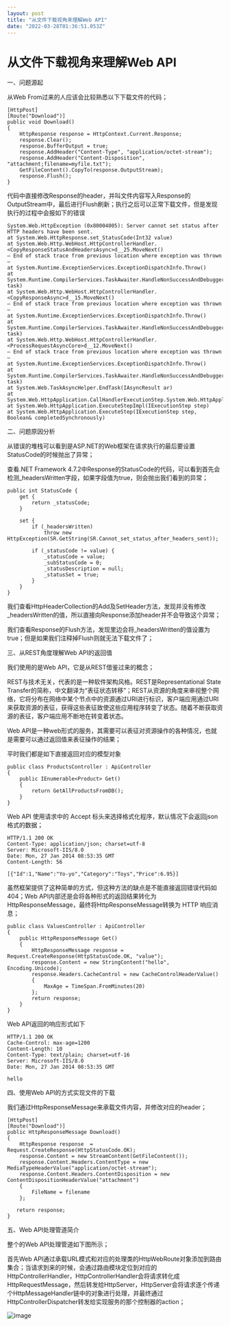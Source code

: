 ```yaml
---
layout: post
title: "从文件下载视角来理解Web API"
date: "2022-03-28T01:36:51.053Z"
---
```

从文件下载视角来理解Web API
=================

一、问题源起

从Web From过来的人应该会比较熟悉以下下载文件的代码；

    [HttpPost]
    [Route("Download")]
    public void Download()
    {
        HttpResponse response = HttpContext.Current.Response;
        response.Clear();
        response.BufferOutput = true;
        response.AddHeader("Content-Type", "application/octet-stream");            
        response.AddHeader("Content-Disposition", "attachment;filename=myfile.txt");
        GetFileContent().CopyTo(response.OutputStream);
        response.Flush();
    }
    

代码中直接修改Response的header，并叫文件内容写入Response的OutputStream中，最后进行Flush刷新；执行之后可以正常下载文件，但是发现执行的过程中会报如下的错误

    System.Web.HttpException (0x80004005): Server cannot set status after HTTP headers have been sent.
    at System.Web.HttpResponse.set_StatusCode(Int32 value)
    at System.Web.Http.WebHost.HttpControllerHandler.<CopyResponseStatusAndHeadersAsync>d__25.MoveNext()
    — End of stack trace from previous location where exception was thrown —
    at System.Runtime.ExceptionServices.ExceptionDispatchInfo.Throw()
    at System.Runtime.CompilerServices.TaskAwaiter.HandleNonSuccessAndDebuggerNotification(Task task)
    at System.Web.Http.WebHost.HttpControllerHandler.<CopyResponseAsync>d__15.MoveNext()
    — End of stack trace from previous location where exception was thrown —
    at System.Runtime.ExceptionServices.ExceptionDispatchInfo.Throw()
    at System.Runtime.CompilerServices.TaskAwaiter.HandleNonSuccessAndDebuggerNotification(Task task)
    at System.Web.Http.WebHost.HttpControllerHandler.<ProcessRequestAsyncCore>d__12.MoveNext()
    — End of stack trace from previous location where exception was thrown —
    at System.Runtime.ExceptionServices.ExceptionDispatchInfo.Throw()
    at System.Runtime.CompilerServices.TaskAwaiter.HandleNonSuccessAndDebuggerNotification(Task task)
    at System.Web.TaskAsyncHelper.EndTask(IAsyncResult ar)
    at System.Web.HttpApplication.CallHandlerExecutionStep.System.Web.HttpApplication.IExecutionStep.Execute()
    at System.Web.HttpApplication.ExecuteStepImpl(IExecutionStep step)
    at System.Web.HttpApplication.ExecuteStep(IExecutionStep step, Boolean& completedSynchronously)
    

二、问题原因分析

从错误的堆栈可以看到是ASP.NET的Web框架在请求执行的最后要设置StatusCode的时候抛出了异常；

查看.NET Framework 4.7.2中Response的StatusCode的代码，可以看到首先会检测\_headersWritten字段，如果字段值为true，则会抛出我们看到的异常；

    public int StatusCode {
        get {
            return _statusCode;
        }
    
        set {
            if (_headersWritten)
                throw new HttpException(SR.GetString(SR.Cannot_set_status_after_headers_sent));
    
            if (_statusCode != value) {
                _statusCode = value;
                _subStatusCode = 0;
                _statusDescription = null;
                _statusSet = true;
            }
        }
    }
    

我们查看HttpHeaderCollection的Add及SetHeader方法，发现并没有修改\_headersWritten的值，所以直接向Response添加header并不会导致这个异常；

我们查看Response的Flush方法，发现里边会将\_headersWritten的值设置为true；但是如果我们注释掉Flush则就无法下载文件了；

三、从REST角度理解Web API的返回值

我们使用的是Web API，它是从REST借鉴过来的概念；

REST与技术无关，代表的是一种软件架构风格。REST是Representational State Transfer的简称，中文翻译为“表征状态转移”；REST从资源的角度来审视整个网络，它将分布在网络中某个节点中的资源通过URI进行标识，客户端应用通过URI来获取资源的表征，获得这些表征致使这些应用程序转变了状态。随着不断获取资源的表征，客户端应用不断地在转变着状态。

Web API是一种web形式的服务，其需要可以表征对资源操作的各种情况，也就是需要可以通过返回值来表征操作的结果；

平时我们都是如下直接返回对应的模型对象

    public class ProductsController : ApiController
    {
        public IEnumerable<Product> Get()
        {
            return GetAllProductsFromDB();
        }
    }
    

Web API 使用请求中的 Accept 标头来选择格式化程序，默认情况下会返回json格式的数据；

    HTTP/1.1 200 OK
    Content-Type: application/json; charset=utf-8
    Server: Microsoft-IIS/8.0
    Date: Mon, 27 Jan 2014 08:53:35 GMT
    Content-Length: 56
    
    [{"Id":1,"Name":"Yo-yo","Category":"Toys","Price":6.95}]
    

虽然框架提供了这种简单的方式，但这种方法的缺点是不能直接返回错误代码如404；Web API内部还是会将各种形式的返回结果转化为HttpResponseMessage，最终将HttpResponseMessage转换为 HTTP 响应消息；

    public class ValuesController : ApiController
    {
        public HttpResponseMessage Get()
        {
            HttpResponseMessage response = Request.CreateResponse(HttpStatusCode.OK, "value");
            response.Content = new StringContent("hello", Encoding.Unicode);
            response.Headers.CacheControl = new CacheControlHeaderValue()
            {
                MaxAge = TimeSpan.FromMinutes(20)
            };
            return response;
        } 
    }
    

Web API返回的响应形式如下

    HTTP/1.1 200 OK
    Cache-Control: max-age=1200
    Content-Length: 10
    Content-Type: text/plain; charset=utf-16
    Server: Microsoft-IIS/8.0
    Date: Mon, 27 Jan 2014 08:53:35 GMT
    
    hello
    

四、使用Web API的方式实现文件的下载

我们通过HttpResponseMessage来承载文件内容，并修改对应的header；

    [HttpPost]
    [Route("Download")]
    public HttpResponseMessage Download()
    {
        HttpResponse response  = Request.CreateResponse(HttpStatusCode.OK);
        response.Content = new StreamContent(GetFileContent());
        response.Content.Headers.ContentType = new MediaTypeHeaderValue("application/octet-stream");
        response.Content.Headers.ContentDisposition = new ContentDispositionHeaderValue("attachment")
        {
            FileName = filename
        };
       
       return response;
    }
    

五、Web API处理管道简介

整个的Web API处理管道如下图所示；

首先Web API通过承载URL模式和对应的处理类的HttpWebRoute对象添加到路由集合；当请求到来的时候，会通过路由模块定位到对应的HttpControllerHandler，HttpControllerHandler会将请求转化成HttpRequestMessage，然后转发给HttpServer，HttpServer会将请求逐个传递个HttpMessageHandler链中的对象进行处理，并最终通过HttpControllerDispatcher转发给实现服务的那个控制器的action；

![image](https://images.cnblogs.com/cnblogs_com/wufengtinghai/2133183/o_220327072119_default.jpeg)
